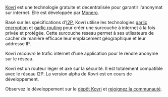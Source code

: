 [Kovri](https://getmonero.org/resources/moneropedia/kovri.html) est une technologie gratuite et decentralisée pour garantir l'anonymat sur internet. Elle est développée par [Monero](https://getmonero.org).

Basé sur les spécifications d'[I2P](https://getmonero.org/resources/moneropedia/i2p.html), Kovri utilise les technologies [garlic encryption](https://getmonero.org/resources/moneropedia/garlic-encryption.html) et [garlic routing](https://getmonero.org/resources/moneropedia/garlic-routing.html) pour créer une surcouche à internet à la fois privée et protégée. Cette surcouche reseau permet à ses utlisateurs de cacher de manière efficace leur emplacement géographique et leur addresse IP.

Kovri *recouvre* le trafic internet d'une application pour le rendre anonyme sur le réseau.

Kovri est un routeur léger et axé sur la sécurité. Il est totalement compatible avec le réseau I2P. La version alpha de Kovri est en cours de développement.

Observez le développement sur le [dépôt Kovri](https://github.com/monero-project/kovri#downloads) et [rejoignez la communauté](https://github.com/monero-project/kovri#contact).
